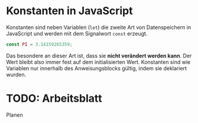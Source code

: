 # Konstanten in JavaScript
Konstanten sind neben Variablen (`let`) die zweite Art von Datenspeichern in JavaScript und werden mit dem Signalwort `const` erzeugt.

```js
const PI = 3.14159265359;
```

Das besondere an dieser Art ist, dass sie **nicht verändert werden kann**. Der Wert bleibt also immer fest auf dem initialisierten Wert. Konstanten sind wie Variablen nur innerhalb des Anweisungsblocks gültig, indem sie deklariert wurden.

# TODO: Arbeitsblatt
Planen